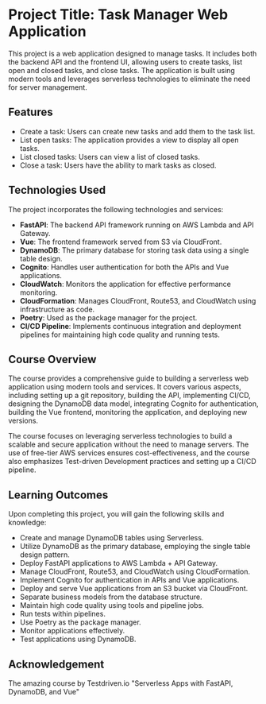 # Project Title: Task Manager Web Application

This project is a web application designed to manage tasks. It includes both the backend API and the frontend UI, allowing users to create tasks, list open and closed tasks, and close tasks. The application is built using modern tools and leverages serverless technologies to eliminate the need for server management.

## Features

- Create a task: Users can create new tasks and add them to the task list.
- List open tasks: The application provides a view to display all open tasks.
- List closed tasks: Users can view a list of closed tasks.
- Close a task: Users have the ability to mark tasks as closed.

## Technologies Used

The project incorporates the following technologies and services:

- **FastAPI**: The backend API framework running on AWS Lambda and API Gateway.
- **Vue**: The frontend framework served from S3 via CloudFront.
- **DynamoDB**: The primary database for storing task data using a single table design.
- **Cognito**: Handles user authentication for both the APIs and Vue applications.
- **CloudWatch**: Monitors the application for effective performance monitoring.
- **CloudFormation**: Manages CloudFront, Route53, and CloudWatch using infrastructure as code.
- **Poetry**: Used as the package manager for the project.
- **CI/CD Pipeline**: Implements continuous integration and deployment pipelines for maintaining high code quality and running tests.

## Course Overview

The course provides a comprehensive guide to building a serverless web application using modern tools and services. It covers various aspects, including setting up a git repository, building the API, implementing CI/CD, designing the DynamoDB data model, integrating Cognito for authentication, building the Vue frontend, monitoring the application, and deploying new versions.

The course focuses on leveraging serverless technologies to build a scalable and secure application without the need to manage servers. The use of free-tier AWS services ensures cost-effectiveness, and the course also emphasizes Test-driven Development practices and setting up a CI/CD pipeline.

## Learning Outcomes

Upon completing this project, you will gain the following skills and knowledge:

- Create and manage DynamoDB tables using Serverless.
- Utilize DynamoDB as the primary database, employing the single table design pattern.
- Deploy FastAPI applications to AWS Lambda + API Gateway.
- Manage CloudFront, Route53, and CloudWatch using CloudFormation.
- Implement Cognito for authentication in APIs and Vue applications.
- Deploy and serve Vue applications from an S3 bucket via CloudFront.
- Separate business models from the database structure.
- Maintain high code quality using tools and pipeline jobs.
- Run tests within pipelines.
- Use Poetry as the package manager.
- Monitor applications effectively.
- Test applications using DynamoDB.

## Acknowledgement
The amazing course by Testdriven.io "Serverless Apps with FastAPI, DynamoDB, and Vue"
